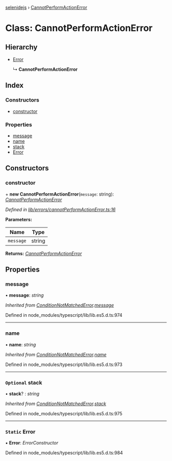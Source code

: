 [selenidejs](../README.md) › [CannotPerformActionError](cannotperformactionerror.md)

# Class: CannotPerformActionError

## Hierarchy

* [Error](conditionnotmatchederror.md#static-error)

  ↳ **CannotPerformActionError**

## Index

### Constructors

* [constructor](cannotperformactionerror.md#constructor)

### Properties

* [message](cannotperformactionerror.md#message)
* [name](cannotperformactionerror.md#name)
* [stack](cannotperformactionerror.md#optional-stack)
* [Error](cannotperformactionerror.md#static-error)

## Constructors

###  constructor

\+ **new CannotPerformActionError**(`message`: string): *[CannotPerformActionError](cannotperformactionerror.md)*

*Defined in [lib/errors/cannotPerformActionError.ts:16](https://github.com/knowledgeexpert/selenidejs/blob/master/lib/errors/cannotPerformActionError.ts#L16)*

**Parameters:**

Name | Type |
------ | ------ |
`message` | string |

**Returns:** *[CannotPerformActionError](cannotperformactionerror.md)*

## Properties

###  message

• **message**: *string*

*Inherited from [ConditionNotMatchedError](conditionnotmatchederror.md).[message](conditionnotmatchederror.md#message)*

Defined in node_modules/typescript/lib/lib.es5.d.ts:974

___

###  name

• **name**: *string*

*Inherited from [ConditionNotMatchedError](conditionnotmatchederror.md).[name](conditionnotmatchederror.md#name)*

Defined in node_modules/typescript/lib/lib.es5.d.ts:973

___

### `Optional` stack

• **stack**? : *string*

*Inherited from [ConditionNotMatchedError](conditionnotmatchederror.md).[stack](conditionnotmatchederror.md#optional-stack)*

Defined in node_modules/typescript/lib/lib.es5.d.ts:975

___

### `Static` Error

▪ **Error**: *ErrorConstructor*

Defined in node_modules/typescript/lib/lib.es5.d.ts:984
